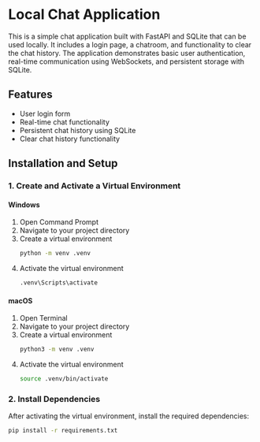 # Local Chat Application

This is a simple chat application built with FastAPI and SQLite that can be used locally. It includes a login page, a chatroom, and functionality to clear the chat history. The application demonstrates basic user authentication, real-time communication using WebSockets, and persistent storage with SQLite.

## Features

- User login form
- Real-time chat functionality
- Persistent chat history using SQLite
- Clear chat history functionality

## Installation and Setup

### 1. Create and Activate a Virtual Environment

#### Windows

1. Open Command Prompt
2. Navigate to your project directory
3. Create a virtual environment
    ```sh
    python -m venv .venv
    ```
4. Activate the virtual environment
    ```sh
    .venv\Scripts\activate
    ```

#### macOS

1. Open Terminal
2. Navigate to your project directory
3. Create a virtual environment
    ```sh
    python3 -m venv .venv
    ```
4. Activate the virtual environment
    ```sh
    source .venv/bin/activate
    ```

### 2. Install Dependencies

After activating the virtual environment, install the required dependencies:
```sh
pip install -r requirements.txt
